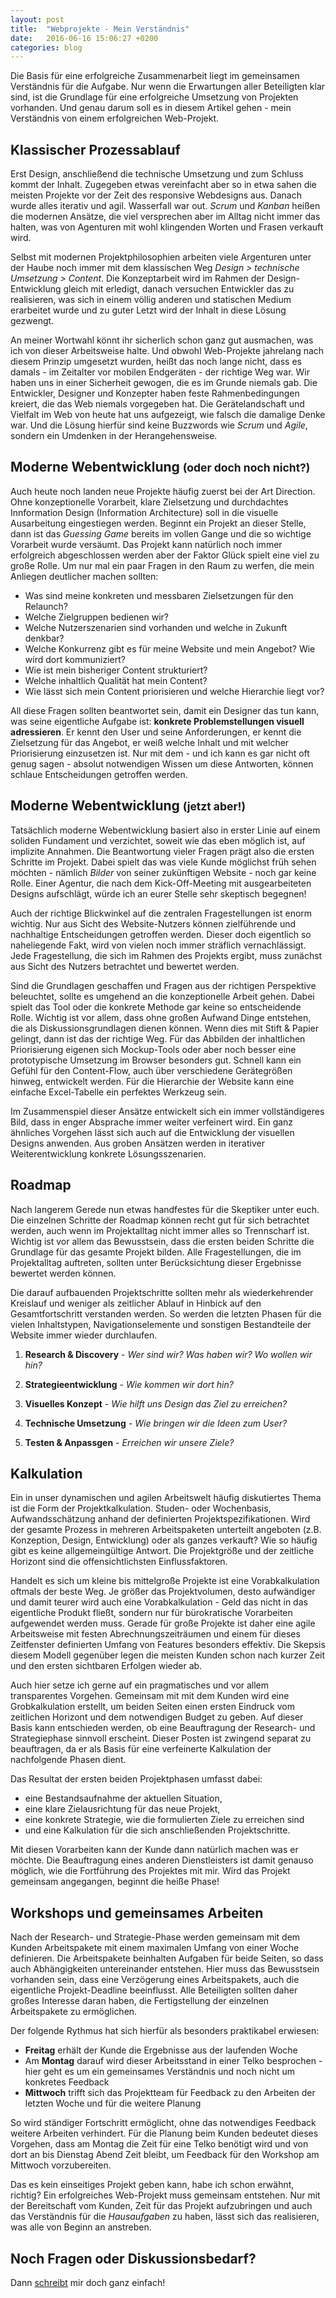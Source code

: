 ```yaml
---
layout: post
title:  "Webprojekte - Mein Verständnis"
date:   2016-06-16 15:06:27 +0200
categories: blog
---
```


Die Basis für eine erfolgreiche Zusammenarbeit liegt im gemeinsamen Verständnis für die Aufgabe.
Nur wenn die Erwartungen aller Beteiligten klar sind, ist die Grundlage für eine
erfolgreiche Umsetzung von Projekten vorhanden. Und genau darum soll es in diesem Artikel gehen -
mein Verständnis von einem erfolgreichen Web-Projekt.

## Klassischer Prozessablauf

Erst Design, anschließend die technische Umsetzung und zum Schluss kommt der Inhalt. Zugegeben etwas vereinfacht aber so in
etwa sahen die meisten Projekte vor der Zeit des responsive Webdesigns aus. Danach wurde alles iterativ und agil. Wasserfall
war out. *Scrum* und *Kanban* heißen die modernen Ansätze, die viel versprechen aber im Alltag nicht immer das halten,
was von Agenturen mit wohl klingenden Worten und Frasen verkauft wird.

Selbst mit modernen Projektphilosophien arbeiten viele Argenturen unter der Haube noch immer mit dem klassischen Weg
*Design > technische Umsetzung > Content*. Die Konzeptarbeit wird im Rahmen der Design-Entwicklung gleich mit erledigt,
danach versuchen Entwickler das zu realisieren, was sich in einem völlig anderen und statischen Medium erarbeitet
wurde und zu guter Letzt wird der Inhalt in diese Lösung gezwengt.

An meiner Wortwahl könnt ihr sicherlich schon ganz gut ausmachen, was ich von dieser Arbeitsweise halte.
Und obwohl Web-Projekte jahrelang nach diesem Prinzip umgesetzt wurden, heißt das noch lange nicht, dass es damals - im
Zeitalter vor mobilen Endgeräten - der richtige Weg war.
Wir haben uns in einer Sicherheit gewogen, die es im Grunde niemals gab. Die Entwickler, Designer und Konzepter
haben feste Rahmenbedingungen kreiert, die das Web niemals vorgegeben hat. Die Gerätelandschaft und Vielfalt im Web
von heute hat uns aufgezeigt, wie falsch die damalige Denke war. Und die Lösung hierfür sind keine Buzzwords wie *Scrum*
und *Agile*, sondern ein Umdenken in der Herangehensweise.

## Moderne Webentwicklung <small>(oder doch noch nicht?)</small>

Auch heute noch landen neue Projekte häufig zuerst bei der Art Direction. Ohne konzeptionelle Vorarbeit, klare
Zielsetzung und durchdachtes Innformation Design (Information Architecture) soll in die visuelle Ausarbeitung
eingestiegen werden. Beginnt ein Projekt an dieser Stelle, dann ist das *Guessing Game* bereits im vollen Gange
und die so wichtige Vorarbeit wurde versäumt. Das Projekt kann natürlich noch immer erfolgreich abgeschlossen werden
aber der Faktor Glück spielt eine viel zu große Rolle. Um nur mal ein paar Fragen in den Raum zu werfen,
die mein Anliegen deutlicher machen sollten:

* Was sind meine konkreten und messbaren Zielsetzungen für den Relaunch?
* Welche Zielgruppen bedienen wir?
* Welche Nutzerszenarien sind vorhanden und welche in Zukunft denkbar?
* Welche Konkurrenz gibt es für meine Website und mein Angebot? Wie wird dort kommuniziert?
* Wie ist mein bisheriger Content strukturiert?
* Welche inhaltlich Qualität hat mein Content?
* Wie lässt sich mein Content priorisieren und welche Hierarchie liegt vor?

All diese Fragen sollten beantwortet sein, damit ein Designer das tun kann, was seine eigentliche Aufgabe ist:
__konkrete Problemstellungen visuell adressieren__. Er kennt den User und seine Anforderungen, er kennt die Zielsetzung
für das Angebot, er weiß welche Inhalt und mit welcher Priorisierung einzusetzen ist.
Nur mit dem - und ich kann es gar nicht oft genug sagen - absolut notwendigen Wissen um diese Antworten,
können schlaue Entscheidungen getroffen werden.

## Moderne Webentwicklung <small>(jetzt aber!)</small>

Tatsächlich moderne Webentwicklung basiert also in erster Linie auf einem soliden Fundament und verzichtet, soweit
wie das eben möglich ist, auf implizite Annahmen. Die Beantwortung vieler Fragen prägt also die ersten Schritte
im Projekt. Dabei spielt das was viele Kunde möglichst früh sehen möchten -  nämlich _Bilder_ von seiner
zukünftigen Website - noch gar keine Rolle. Einer Agentur, die nach dem Kick-Off-Meeting mit ausgearbeiteten
Designs aufschlägt, würde ich an eurer Stelle sehr skeptisch begegnen!

Auch der richtige Blickwinkel auf die zentralen Fragestellungen ist enorm wichtig. Nur aus Sicht des Website-Nutzers
können zielführende und nachhaltige Entscheidungen getroffen werden. Dieser doch eigentlich so naheliegende Fakt,
wird von vielen noch immer sträflich vernachlässigt. Jede Fragestellung, die sich im Rahmen des Projekts ergibt,
muss zunächst aus Sicht des Nutzers betrachtet und bewertet werden.

Sind die Grundlagen geschaffen und Fragen aus der richtigen Perspektive beleuchtet, sollte es umgehend an die
konzeptionelle Arbeit gehen. Dabei spielt das Tool oder die konkrete Methode gar keine so entscheidende Rolle.
Wichtig ist vor allem, dass ohne großen Aufwand Dinge entstehen, die als Diskussionsgrundlagen dienen können.
Wenn dies mit Stift & Papier gelingt, dann ist das der richtige Weg. Für das Abbilden der inhaltlichen Priorisierung
eigenen sich Mockup-Tools oder aber noch besser eine prototypische Umsetzung im Browser besonders gut. Schnell kann
ein Gefühl für den Content-Flow, auch über verschiedene Gerätegrößen hinweg, entwickelt werden. Für die Hierarchie der
Website kann eine einfache Excel-Tabelle ein perfektes Werkzeug sein.

Im Zusammenspiel dieser Ansätze entwickelt sich ein immer vollständigeres Bild, dass in enger Absprache immer weiter
verfeinert wird. Ein ganz ähnliches Vorgehen lässt sich auch auf die Entwicklung der visuellen Designs anwenden.
Aus groben Ansätzen werden in iterativer Weiterentwicklung konkrete Lösungsszenarien.

## Roadmap

Nach langerem Gerede nun etwas handfestes für die Skeptiker unter euch. Die einzelnen Schritte der Roadmap
können recht gut für sich betrachtet werden, auch wenn im Projektalltag nicht immer alles so Trennscharf ist. Wichtig
ist vor allem das Bewusstsein, dass die ersten beiden Schritte die Grundlage für das gesamte Projekt bilden. Alle
Fragestellungen, die im Projektalltag auftreten, sollten unter Berücksichtung dieser Ergebnisse bewertet werden können.

Die darauf aufbauenden Projektschritte sollten mehr als wiederkehrender Kreislauf und weniger als zeitlicher Ablauf in
Hinbick auf den Gesamtfortschritt verstanden werden. So werden die letzten Phasen für die vielen Inhaltstypen,
Navigationselemente und sonstigen Bestandteile der Website immer wieder durchlaufen.

1. __Research & Discovery__ - *Wer sind wir? Was haben wir? Wo wollen wir hin?*

2. __Strategieentwicklung__ - *Wie kommen wir dort hin?*

3. __Visuelles Konzept__ - *Wie hilft uns Design das Ziel zu erreichen?*

4. __Technische Umsetzung__ - *Wie bringen wir die Ideen zum User?*

5. __Testen & Anpassgen__ - *Erreichen wir unsere Ziele?*


## Kalkulation

Ein in unser dynamischen und agilen Arbeitswelt häufig diskutiertes Thema ist die Form der Projektkalkulation.
Studen- oder Wochenbasis, Aufwandsschätzung anhand der definierten Projektspezifikationen.
Wird der gesamte Prozess in mehreren Arbeitspaketen unterteilt angeboten (z.B. Konzeption, Design, Entwicklung)
oder als ganzes verkauft? Wie so häufig gibt es keine allgemeingültige Antwort. Die Projektgröße und der
zeitliche Horizont sind die offensichtlichsten Einflussfaktoren.

Handelt es sich um kleine bis mittelgroße Projekte ist eine Vorabkalkulation oftmals der beste Weg. Je größer das
Projektvolumen, desto aufwändiger und damit teurer wird auch eine Vorabkalkulation - Geld das nicht in das eigentliche
Produkt fließt, sondern nur für bürokratische Vorarbeiten aufgewendet werden muss. Gerade für große Projekte ist
daher eine agile Arbeitsweise mit festen Abrechnungszeiträumen und einem für dieses Zeitfenster definierten Umfang
von Features besonders effektiv. Die Skepsis diesem Modell gegenüber legen die meisten Kunden schon nach kurzer
Zeit und den ersten sichtbaren Erfolgen wieder ab.

Auch hier setze ich gerne auf ein pragmatisches und vor allem transparentes Vorgehen. Gemeinsam mit mit dem Kunden
wird eine Grobkalkulation erstellt, um beiden Seiten einen ersten Eindruck vom zeitlichen Horizont und dem notwendigen
Budget zu geben. Auf dieser Basis kann entschieden werden, ob eine Beauftragung der Research- und Strategiephase sinnvoll
erscheint. Dieser Posten ist zwingend separat zu beauftragen, da er als Basis für eine verfeinerte Kalkulation der
nachfolgende Phasen dient.

Das Resultat der ersten beiden Projektphasen umfasst dabei:

* eine Bestandsaufnahme der aktuellen Situation,
* eine klare Zielausrichtung für das neue Projekt,
* eine konkrete Strategie, wie die formulierten Ziele zu erreichen sind
* und eine Kalkulation für die sich anschließenden Projektschritte.

Mit diesen Vorarbeiten kann der Kunde dann natürlich machen was er möchte. Die Beauftragung eines anderen Dienstleisters
ist damit genauso möglich, wie die Fortführung des Projektes mit mir. Wird das Projekt gemeinsam angegangen, beginnt
die heiße Phase!

## Workshops und gemeinsames Arbeiten

Nach der Research- und Strategie-Phase werden gemeinsam mit dem Kunden Arbeitspakete mit einem maximalen Umfang von
einer Woche definieren. Die Arbeitspakete beinhalten Aufgaben für beide Seiten, so dass auch Abhängigkeiten
untereinander entstehen. Hier muss das Bewusstsein vorhanden sein, dass eine Verzögerung eines Arbeitspakets,
auch die eigentliche Projekt-Deadline beeinflusst. Alle Beteiligten sollten daher großes Interesse daran haben,
die Fertigstellung der einzelnen Arbeitspakete zu ermöglichen.

Der folgende Rythmus hat sich hierfür als besonders praktikabel erwiesen:

* __Freitag__ erhält der Kunde die Ergebnisse aus der laufenden Woche
* Am __Montag__ darauf wird dieser Arbeitsstand in einer Telko besprochen - hier geht es um ein gemeinsames Verständnis
und noch nicht um konkretes Feedback
* __Mittwoch__ trifft sich das Projektteam für Feedback zu den Arbeiten der letzten Woche und für die weitere Planung

So wird ständiger Fortschritt ermöglicht, ohne das notwendiges Feedback weitere Arbeiten verhindert. Für die
Planung beim Kunden bedeutet dieses Vorgehen, dass am Montag die Zeit für eine Telko benötigt wird und von dort an bis
Dienstag Abend Zeit bleibt, um Feedback für den Workshop am Mittwoch vorzubereiten.

Das es kein einseitiges Projekt geben kann, habe ich schon erwähnt, richtig? Ein erfolgreiches Web-Projekt muss
gemeinsam entstehen. Nur mit der Bereitschaft vom Kunden, Zeit für das Projekt aufzubringen und auch das Verständnis
für die _Hausaufgaben_ zu haben, lässt sich das realisieren, was alle von Beginn an anstreben.

## Noch Fragen oder Diskussionsbedarf?

Dann [schreibt][mail] mir doch ganz einfach!

[mail]: mailto:me@nilswaldowski.de
